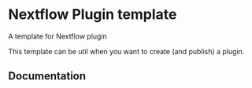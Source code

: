 # Nextflow Plugin template

A template for Nextflow plugin

This template can be util when you want to create (and publish) a plugin.

## Documentation
